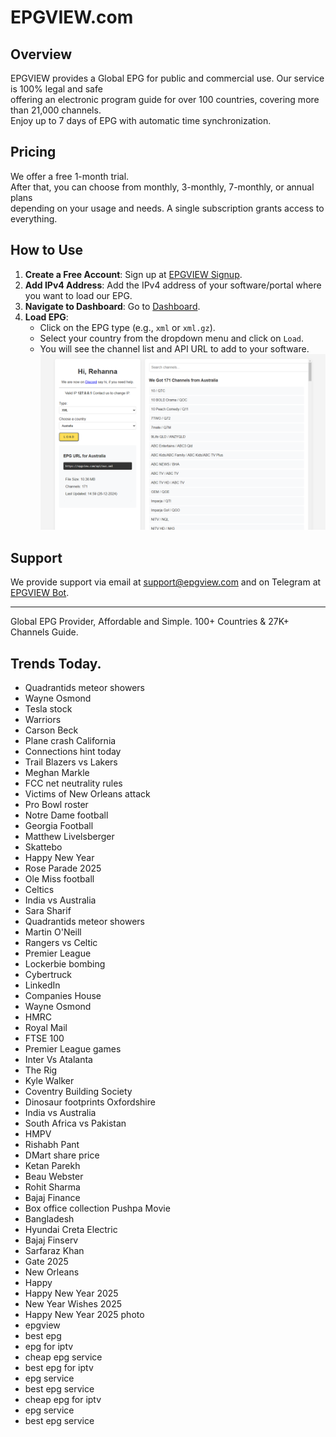 # EPGVIEW.com



## Overview
EPGVIEW provides a Global EPG for public and commercial use. Our service is 100% legal and safe\
offering an electronic program guide for over 100 countries, covering more than 21,000 channels.\
Enjoy up to 7 days of EPG with automatic time synchronization.

## Pricing
We offer a free 1-month trial. \
After that, you can choose from monthly, 3-monthly, 7-monthly, or annual plans \
depending on your usage and needs. A single subscription grants access to everything.

## How to Use
1. **Create a Free Account**: Sign up at [EPGVIEW Signup](https://epgview.com/signup.php).
2. **Add IPv4 Address**: Add the IPv4 address of your software/portal where you want to load our EPG.
3. **Navigate to Dashboard**: Go to [Dashboard](https://epgview.com/dashboard.php).
4. **Load EPG**:
   - Click on the EPG type (e.g., `xml` or `xml.gz`).
   - Select your country from the dropdown menu and click on `Load`.
   - You will see the channel list and API URL to add to your software.
![EPGVIEW](img/dashboard.png)
## Support
We provide support via email at [support@epgview.com](mailto:support@epgview.com) and on Telegram at [EPGVIEW Bot](https://t.me/epgview_bot).

---

Global EPG Provider, Affordable and Simple. 100+ Countries & 27K+ Channels Guide.

## Trends Today.

- Quadrantids meteor showers
- Wayne Osmond
- Tesla stock
- Warriors
- Carson Beck
- Plane crash California
- Connections hint today
- Trail Blazers vs Lakers
- Meghan Markle
- FCC net neutrality rules
- Victims of New Orleans attack
- Pro Bowl roster
- Notre Dame football
- Georgia Football
- Matthew Livelsberger
- Skattebo
- Happy New Year
- Rose Parade 2025
- Ole Miss football
- Celtics
- India vs Australia
- Sara Sharif
- Quadrantids meteor showers
- Martin O'Neill
- Rangers vs Celtic
- Premier League
- Lockerbie bombing
- Cybertruck
- LinkedIn
- Companies House
- Wayne Osmond
- HMRC
- Royal Mail
- FTSE 100
- Premier League games
- Inter Vs Atalanta
- The Rig
- Kyle Walker
- Coventry Building Society
- Dinosaur footprints Oxfordshire
- India vs Australia
- South Africa vs Pakistan
- HMPV
- Rishabh Pant
- DMart share price
- Ketan Parekh
- Beau Webster
- Rohit Sharma
- Bajaj Finance
- Box office collection Pushpa Movie
- Bangladesh
- Hyundai Creta Electric
- Bajaj Finserv
- Sarfaraz Khan
- Gate 2025
- New Orleans
- Happy
- Happy New Year 2025
- New Year Wishes 2025
- Happy New Year 2025 photo
- epgview
- best epg
- epg for iptv
- cheap epg service
- best epg for iptv
- epg service
- best epg service
- cheap epg for iptv
- epg service
- best epg service
